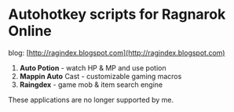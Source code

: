 # Autohotkey scripts for Ragnarok Online
blog: [http://ragindex.blogspot.com](http://ragindex.blogspot.com)

1. **Auto Potion** - watch HP & MP and use potion
2. **Mappin Auto** Cast - customizable gaming macros
3. **Raingdex** - game mob & item search engine

These applications are no longer supported by me.